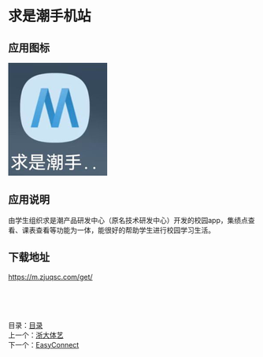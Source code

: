 # 求是潮手机站

## 应用图标

![picture](../src/%E6%B1%82%E6%98%AF%E6%BD%AE%E6%89%8B%E6%9C%BA%E7%AB%99.png)

## 应用说明

由学生组织求是潮产品研发中心（原名技术研发中心）开发的校园app，集绩点查看、课表查看等功能为一体，能很好的帮助学生进行校园学习生活。

## 下载地址

<https://m.zjuqsc.com/get/>

&nbsp;  
&nbsp;  
&nbsp;  

目录：[目录](../Readme.md)  
上一个：[浙大体艺](%E6%B5%99%E5%A4%A7%E4%BD%93%E8%89%BA.md)  
下一个：[EasyConnect](EasyConnect.md)
